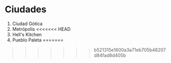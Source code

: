 # Ciudades

1. Ciudad Gótica
2. Metrópolis
<<<<<<< HEAD
3. Hell's Kitchen
4. Pueblo Paleta
=======
>>>>>>> b521315e1600a3a71eb705b48207d84fad8d405b
